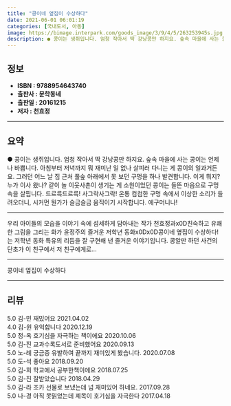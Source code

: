 ```yaml
---
title: "콩이네 옆집이 수상하다"
date: 2021-06-01 06:01:19
categories: [국내도서, 아동]
image: https://bimage.interpark.com/goods_image/3/9/4/5/263253945s.jpg
description: ● 콩이는 생쥐입니다. 엄청 작아서 딱 강낭콩만 하지요. 숲속 마을에 사는 콩이는 언제나 바쁩니다. 아침부터 저녁까지 뭐 재미난 일 없나 살피러 다니는 게 콩이의 일과거든요. 그러던 어느 날 집 근처 풀숲 아래에서 못 보던 구멍을 하나 발견합니다. 이게 뭐지? 누가 이사 왔나? 같이
---
```


## **정보**

- **ISBN : 9788954643740**
- **출판사 : 문학동네**
- **출판일 : 20161215**
- **저자 : 천효정**

------



## **요약**

●  콩이는 생쥐입니다. 엄청 작아서 딱 강낭콩만 하지요. 숲속 마을에 사는 콩이는 언제나 바쁩니다. 아침부터 저녁까지 뭐 재미난 일 없나 살피러 다니는 게 콩이의 일과거든요. 그러던 어느 날 집 근처 풀숲 아래에서 못 보던 구멍을 하나 발견합니다. 이게 뭐지? 누가 이사 왔나? 같이 놀 이웃사촌이 생기는 게 소원이었던 콩이는 들뜬 마음으로 구멍 속을 살핍니다. 드르륵드르륵! 사그락사그락! 온통 컴컴한 구멍 속에서 이상한 소리가 들려오더니, 시커먼 뭔가가 슬금슬금 움직이기 시작합니다. 에구머니나!

------

우리 아이들의 모습을 이야기 속에 섬세하게 담아내는 작가 천효정과x0D친숙하고 유쾌한 그림을 그리는 화가 윤정주의 즐거운 저학년 동화x0Dx0D콩이네 옆집이 수상하다!는 저학년 동화 특유의 리듬을 잘 구현해 낸 즐거운 이야기입니다. 콩알만 하던 사건의 단초가 이 친구에서 저 친구에게로... 

------


콩이네 옆집이 수상하다 

------


## **리뷰** 

5.0 김-민 재밌어요 2021.04.02 <br/>4.0 김-원 유익합니다 2020.12.19 <br/>5.0 정-옥 호기심을 자극하는 책이에요 2020.10.06 <br/>5.0 김-진 교과수록도서로 준비했어요 2020.09.13 <br/>5.0 노-례 궁금증 유발하여 끝까지 재미있게 봤습니다. 2020.07.08 <br/>5.0 도-석 좋아요 2018.09.20 <br/>5.0 김-희 학교에서 공부한책이에요 2018.07.25 <br/>5.0 김-진 잘받았습니다 2018.04.29 <br/>5.0 김-라 조카 선물로 보냈는데 넘 재미있어 하네요. 2017.09.28 <br/>5.0 나-경 아직 못밁었는데 졔목이 호기심을 자극한다 2017.04.18 <br/>
